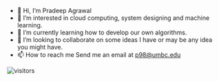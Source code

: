 - 👋 Hi, I’m Pradeep Agrawal
- 👀 I’m interested in cloud computing, system designing and machine learning.
- 🌱 I’m currently learning how to develop our own algorithms.
- 💞️ I’m looking to collaborate on some ideas I have or may be any idea you might have.
- 📫 How to reach me 
Send me an email at p98@umbc.edu

![visitors](https://visitor-badge.glitch.me/badge?page_id=${your.username}.${your.repo.id})

<!---
p98a/p98a is a ✨ special ✨ repository because its `README.md` (this file) appears on your GitHub profile.
You can click the Preview link to take a look at your changes.
--->
